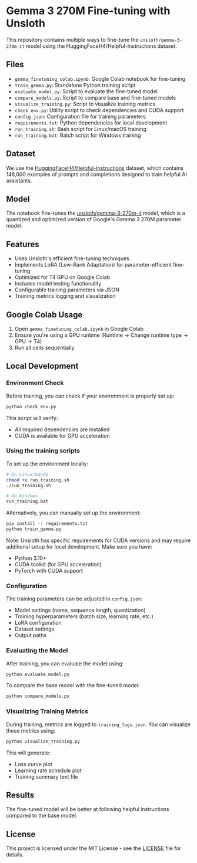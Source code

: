 # Gemma 3 270M Fine-tuning with Unsloth

This repository contains multiple ways to fine-tune the `unsloth/gemma-3-270m-it` model using the HuggingFaceH4/Helpful-Instructions dataset.

## Files

- `gemma_finetuning_colab.ipynb`: Google Colab notebook for fine-tuning
- `train_gemma.py`: Standalone Python training script
- `evaluate_model.py`: Script to evaluate the fine-tuned model
- `compare_models.py`: Script to compare base and fine-tuned models
- `visualize_training.py`: Script to visualize training metrics
- `check_env.py`: Utility script to check dependencies and CUDA support
- `config.json`: Configuration file for training parameters
- `requirements.txt`: Python dependencies for local development
- `run_training.sh`: Bash script for Linux/macOS training
- `run_training.bat`: Batch script for Windows training

## Dataset

We use the [HuggingFaceH4/Helpful-Instructions](https://huggingface.co/datasets/HuggingFaceH4/Helpful-Instructions) dataset, which contains 148,000 examples of prompts and completions designed to train helpful AI assistants.

## Model

The notebook fine-tunes the [unsloth/gemma-3-270m-it](https://huggingface.co/unsloth/gemma-3-270m-it) model, which is a quantized and optimized version of Google's Gemma 3 270M parameter model.

## Features

- Uses Unsloth's efficient fine-tuning techniques
- Implements LoRA (Low-Rank Adaptation) for parameter-efficient fine-tuning
- Optimized for T4 GPU on Google Colab
- Includes model testing functionality
- Configurable training parameters via JSON
- Training metrics logging and visualization

## Google Colab Usage

1. Open `gemma_finetuning_colab.ipynb` in Google Colab
2. Ensure you're using a GPU runtime (Runtime -> Change runtime type -> GPU -> T4)
3. Run all cells sequentially

## Local Development

### Environment Check

Before training, you can check if your environment is properly set up:

```bash
python check_env.py
```

This script will verify:
- All required dependencies are installed
- CUDA is available for GPU acceleration

### Using the training scripts

To set up the environment locally:

```bash
# On Linux/macOS
chmod +x run_training.sh
./run_training.sh

# On Windows
run_training.bat
```

Alternatively, you can manually set up the environment:

```bash
pip install -r requirements.txt
python train_gemma.py
```

Note: Unsloth has specific requirements for CUDA versions and may require additional setup for local development. Make sure you have:
- Python 3.10+
- CUDA toolkit (for GPU acceleration)
- PyTorch with CUDA support

### Configuration

The training parameters can be adjusted in `config.json`:
- Model settings (name, sequence length, quantization)
- Training hyperparameters (batch size, learning rate, etc.)
- LoRA configuration
- Dataset settings
- Output paths

### Evaluating the Model

After training, you can evaluate the model using:

```bash
python evaluate_model.py
```

To compare the base model with the fine-tuned model:

```bash
python compare_models.py
```

### Visualizing Training Metrics

During training, metrics are logged to `training_logs.json`. You can visualize these metrics using:

```bash
python visualize_training.py
```

This will generate:
- Loss curve plot
- Learning rate schedule plot
- Training summary text file

## Results

The fine-tuned model will be better at following helpful instructions compared to the base model.

## License

This project is licensed under the MIT License - see the [LICENSE](LICENSE) file for details.